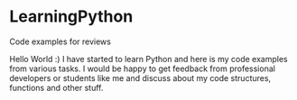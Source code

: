 # LearningPython
Code examples for reviews 

Hello World :) I have started to learn Python and here is my code examples from various tasks. I would be happy to get feedback from professional developers or students like me and discuss about my code structures, functions and other stuff.
